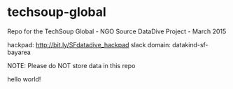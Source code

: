 # techsoup-global
Repo for the TechSoup Global - NGO Source DataDive Project - March 2015

hackpad: http://bit.ly/SFdatadive_hackpad
slack domain: datakind-sf-bayarea

NOTE: Please do NOT store data in this repo

hello world!
